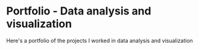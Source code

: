 # Portfolio - Data analysis and visualization
Here's a portfolio of the projects I worked in 
data analysis and visualization
